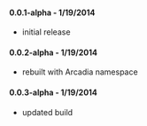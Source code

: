 #### 0.0.1-alpha - 1/19/2014
* initial release

#### 0.0.2-alpha - 1/19/2014
* rebuilt with Arcadia namespace

#### 0.0.3-alpha - 1/19/2014
* updated build